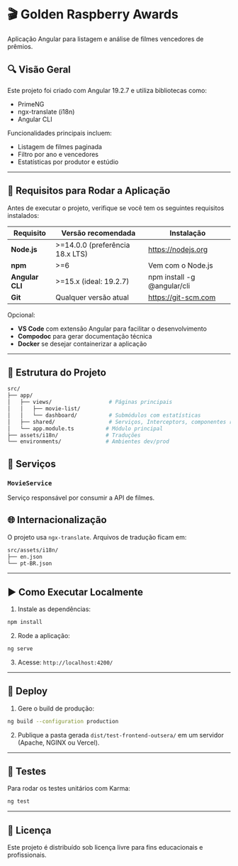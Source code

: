 
# 🎬 Golden Raspberry Awards

Aplicação Angular para listagem e análise de filmes vencedores de prêmios.

## 🔍 Visão Geral

Este projeto foi criado com Angular 19.2.7 e utiliza bibliotecas como:

- PrimeNG
- ngx-translate (i18n)
- Angular CLI

Funcionalidades principais incluem:
- Listagem de filmes paginada
- Filtro por ano e vencedores
- Estatísticas por produtor e estúdio

---

## 🧩 Requisitos para Rodar a Aplicação

Antes de executar o projeto, verifique se você tem os seguintes requisitos instalados:

| Requisito     | Versão recomendada      | Instalação                                  |
|---------------|-------------------------|----------------------------------------------|
| **Node.js**   | >=14.0.0 (preferência 18.x LTS) | https://nodejs.org                         |
| **npm**       | >=6                    | Vem com o Node.js                            |
| **Angular CLI** | >=15.x (ideal: 19.2.7) | npm install -g @angular/cli                |
| **Git**       | Qualquer versão atual   | https://git-scm.com                          |

Opcional:
- **VS Code** com extensão Angular para facilitar o desenvolvimento
- **Compodoc** para gerar documentação técnica
- **Docker** se desejar containerizar a aplicação

---

## 📁 Estrutura do Projeto

```bash
src/
├── app/
│   ├── views/                  # Páginas principais
│   │   ├── movie-list/
│   │   └── dashboard/          # Submódulos com estatísticas
│   ├── shared/                 # Serviços, Interceptors, componentes reutilizáveis e interfaces
│   └── app.module.ts          # Módulo principal
├── assets/i18n/               # Traduções
└── environments/              # Ambientes dev/prod
```

## 🔧 Serviços

### `MovieService`

Serviço responsável por consumir a API de filmes.

## 🌐 Internacionalização

O projeto usa `ngx-translate`. Arquivos de tradução ficam em:

```bash
src/assets/i18n/
├── en.json
└── pt-BR.json
```

---

## ▶️ Como Executar Localmente

1. Instale as dependências:

```bash
npm install
```

2. Rode a aplicação:

```bash
ng serve
```

3. Acesse: `http://localhost:4200/`

---

## 🚀 Deploy

1. Gere o build de produção:

```bash
ng build --configuration production
```

2. Publique a pasta gerada `dist/test-frontend-outsera/` em um servidor (Apache, NGINX ou Vercel).

---

## 🧪 Testes

Para rodar os testes unitários com Karma:

```bash
ng test
```

---

## 📜 Licença

Este projeto é distribuído sob licença livre para fins educacionais e profissionais.
